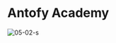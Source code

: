# Antofy Academy
![05-02-s](https://github.com/cryptojoks/guide-new/assets/98596722/03891780-e87a-486e-893c-24b0e676a508)
